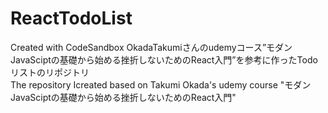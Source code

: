 # ReactTodoList
Created with CodeSandbox
OkadaTakumiさんのudemyコース”モダンJavaSciptの基礎から始める挫折しないためのReact入門”を参考に作ったTodoリストのリポジトリ<br/>
The repository Icreated based on Takumi Okada's udemy course "モダンJavaSciptの基礎から始める挫折しないためのReact入門"
